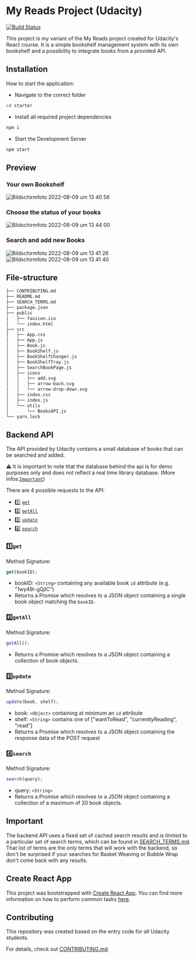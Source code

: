 # My Reads Project (Udacity) 

[![Build Status](https://travis-ci.org/joemccann/dillinger.svg?branch=master)](https://travis-ci.org/joemccann/dillinger)

This project is my variant of the My Reads project created for Udacity's React course. 
It is a simple bookshelf management system with its own bookshelf and a possibility to integrate books from a provided API. 

## Installation

How to start the application:

- Navigate to the correct folder 
```sh
cd starter
```
- Install all required project dependencies
```sh
npm i
```
- Start the Development Server
```sh
npm start
```

## Preview

### Your own Bookshelf
![Bildschirmfoto 2022-08-09 um 13 40 56](https://user-images.githubusercontent.com/82942834/183638843-466adcb8-6f1e-4b78-b7ea-9cd96cae8dfb.png)

### Choose the status of your books
![Bildschirmfoto 2022-08-09 um 13 44 00](https://user-images.githubusercontent.com/82942834/183639118-f33c19db-efbc-484e-a5df-a6c4075af1dd.png)

### Search and add new Books
![Bildschirmfoto 2022-08-09 um 13 41 26](https://user-images.githubusercontent.com/82942834/183638947-63a0a4a3-b882-4b1f-807d-444b38a9e3e3.png)
![Bildschirmfoto 2022-08-09 um 13 41 40](https://user-images.githubusercontent.com/82942834/183638951-3e6aa3c0-ac4d-499a-aeb7-03ef0c62add5.png)



## File-structure 

```bash
├── CONTRIBUTING.md
├── README.md 
├── SEARCH_TERMS.md 
├── package.json 
├── public
│   ├── favicon.ico
│   └── index.html 
├── src
│   ├── App.css
│   ├── App.js
│   ├── Book.js
│   ├── BookShelf.js
│   ├── BookShelfChanger.js
│   ├── BookShelfTray.js
│   ├── SearchBookPage.js
│   ├── icons
│   │   ├── add.svg
│   │   ├── arrow-back.svg
│   │   └── arrow-drop-down.svg
│   ├── index.css
│   ├── index.js
│   └── utils
│       └── BooksAPI.js
└── yarn.lock

```


## Backend API

The API provided by Udacity contains a small database of books that can be searched and added. 

⚠️ It is important to note that the database behind the api is for demo purposes only and does not reflect a real time library database.
(More infos:[`Important`](#Important))

There are 4 possible requests to the API:
- 1️⃣ [`get`](#get)
- 2️⃣ [`getAll`](#getall)
- 3️⃣ [`update`](#update)
- 4️⃣ [`search`](#search)

### 1️⃣`get`

Method Signature:

```js
get(bookID);
```
- bookID: `<String>` containing any available book `id` attribute (e.g. "1wy49i-gQjIC")
- Returns a Promise which resolves to a JSON object containing a single book object matching the ```bookID```.


### 2️⃣`getAll`

Method Signature:

```js
getAll();
```

- Returns a Promise which resolves to a JSON object containing a collection of book objects.

### 3️⃣`update`

Method Signature:

```js
update(book, shelf);
```

- book: `<Object>` containing at minimum an `id` attribute
- shelf: `<String>` contains one of ["wantToRead", "currentlyReading", "read"]
- Returns a Promise which resolves to a JSON object containing the response data of the POST request

### 4️⃣`search`

Method Signature:

```js
search(query);
```

- query: `<String>`
- Returns a Promise which resolves to a JSON object containing a collection of a maximum of 20 book objects.

## Important

The backend API uses a fixed set of cached search results and is limited to a particular set of search terms, which can be found in [SEARCH_TERMS.md](SEARCH_TERMS.md). That list of terms are the _only_ terms that will work with the backend, so don't be surprised if your searches for Basket Weaving or Bubble Wrap don't come back with any results.

## Create React App

This project was bootstrapped with [Create React App](https://github.com/facebook/create-react-app). You can find more information on how to perform common tasks [here](https://github.com/facebook/create-react-app/blob/main/packages/cra-template/template/README.md).

## Contributing

This repository was created based on the entry code for _all_ Udacity students.

For details, check out [CONTRIBUTING.md](CONTRIBUTING.md).
